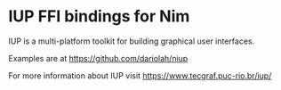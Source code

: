# IUP FFI bindings for Nim

IUP is a multi-platform toolkit for building graphical user interfaces.

Examples are at <https://github.com/dariolah/niup>

For more information about IUP visit <https://www.tecgraf.puc-rio.br/iup/>

